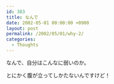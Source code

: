 ```yaml
---
id: 383
title: なんで
date: 2002-05-01 00:00:00 +0900
layout: post
permalink: /2002/05/01/why-2/
categories:
  - Thoughts
---
```

なんで、自分はこんなに弱いのか。

とにかく腹が立ってしかたないんですけど！
